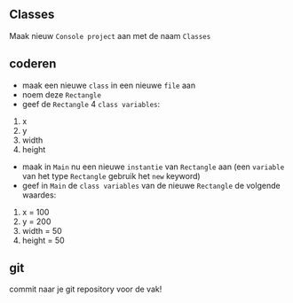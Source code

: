 ## Classes


Maak nieuw `Console project` aan met de naam `Classes`

## coderen

- maak een nieuwe `class` in een nieuwe `file` aan
- noem deze `Rectangle`
- geef de `Rectangle` 4 `class variables`:
1. x
2. y
3. width
4. height

- maak in `Main` nu een nieuwe `instantie` van `Rectangle` aan (een `variable` van het type `Rectangle` gebruik het `new` keyword)
- geef in `Main` de `class variables` van de nieuwe `Rectangle` de volgende waardes:
1. x = 100
2. y = 200
3. width = 50
4. height = 50

## git

commit naar je git repository voor de vak!